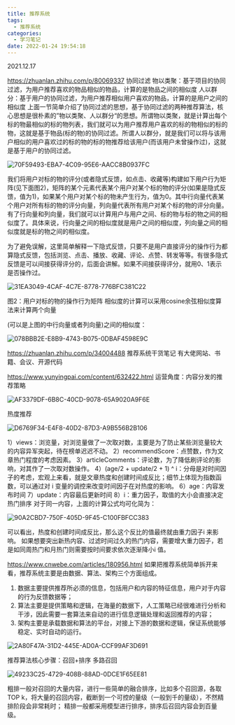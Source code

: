 ```yaml
---
title: 推荐系统
tags:
  - 推荐系统
categories:
  - 学习笔记
date: 2022-01-24 19:54:18
---
```


2021.12.17

https://zhuanlan.zhihu.com/p/80069337
协同过滤
物以类聚：基于项目的协同过滤，为用户推荐喜欢的物品相似的物品，计算的是物品之间的相似度
人以群分：基于用户的协同过滤，为用户推荐相似用户喜欢的物品，计算的是用户之间的相似度
上面一节简单介绍了协同过滤的思想，基于协同过滤的两种推荐算法，核心思想是很朴素的”物以类聚、人以群分“的思想。所谓物以类聚，就是计算出每个标的物最相似的标的物列表，我们就可以为用户推荐用户喜欢的标的物相似的标的物，这就是基于物品(标的物)的协同过滤。所谓人以群分，就是我们可以将与该用户相似的用户喜欢过的标的物的标的物推荐给该用户(而该用户未曾操作过)，这就是基于用户的协同过滤。

![70F59493-EBA7-4C09-95E6-AACC8B0937FC](/Users/wangyuanqing1/github/northernw.github.io/image/recommendation-system/70F59493-EBA7-4C09-95E6-AACC8B0937FC.jpg)


我们将用户对标的物的评分(或者隐式反馈，如点击、收藏等)构建如下用户行为矩阵(见下面图2)，矩阵的某个元素代表某个用户对某个标的物的评分(如果是隐式反馈，值为1)，如果某个用户对某个标的物未产生行为，值为0。其中行向量代表某个用户对所有标的物的评分向量，列向量代表所有用户对某个标的物的评分向量。有了行向量和列向量，我们就可以计算用户与用户之间、标的物与标的物之间的相似度了。具体来说，行向量之间的相似度就是用户之间的相似度，列向量之间的相似度就是标的物之间的相似度。

为了避免误解，这里简单解释一下隐式反馈，只要不是用户直接评分的操作行为都算隐式反馈，包括浏览、点击、播放、收藏、评论、点赞、转发等等。有很多隐式反馈是可以间接获得评分的，后面会讲解。如果不间接获得评分，就用0、1表示是否操作过。

![31EA3049-4CAF-4C7E-8778-776BFC381C22](/Users/wangyuanqing1/github/northernw.github.io/image/recommendation-system/31EA3049-4CAF-4C7E-8778-776BFC381C22.jpg)

图2：用户对标的物的操作行为矩阵
相似度的计算可以采用cosine余弦相似度算法来计算两个向量

(可以是上图的中行向量或者列向量)之间的相似度：

![078BBB2E-E8B9-4743-B075-0DBAF4598E9C](/Users/wangyuanqing1/github/northernw.github.io/image/recommendation-system/078BBB2E-E8B9-4743-B075-0DBAF4598E9C.jpg)


https://zhuanlan.zhihu.com/p/34004488
推荐系统干货笔记
有大佬网站、书籍、会议、开源代码

https://www.yunyingpai.com/content/632422.html
运营角度：内容分发的推荐策略 

![AF3379DF-6B8C-40CD-9078-65A9020A9F6E](/Users/wangyuanqing1/github/northernw.github.io/image/recommendation-system/AF3379DF-6B8C-40CD-9078-65A9020A9F6E.jpg)

热度推荐

![D6769F34-E4F8-40D2-87D3-A9B556B2B106](/Users/wangyuanqing1/github/northernw.github.io/image/recommendation-system/D6769F34-E4F8-40D2-87D3-A9B556B2B106.png)

1）views：浏览量，对浏览量做了一次取对数，主要是为了防止某些浏览量较大的内容异军突起，待在榜单迟迟不动。
2）recommendScore：点赞数，作为文章热门程度的考虑因素。
3）articleComments：评论数，为了降低刷评论的影响，对其作了一次取对数操作。
4）(age/2 + update/2 + 1) ^ i：分母是对时间因子的考虑，宏观上来看，就是文章热度和创建时间成反比；细节上体现为指数函数，可以通过对 i 变量的调控来改变时间因子在对热度的影响。
6）age：内容发布时间
7）update：内容最后更新时间
8）i：重力因子，取值的大小会直接决定热门排序
对于同一内容，上面的计算公式均可化简为：

![90A2CBD7-750F-405D-9F45-C100FBFCC383](/Users/wangyuanqing1/github/northernw.github.io/image/recommendation-system/90A2CBD7-750F-405D-9F45-C100FBFCC383.png)

可以看出，热度和创建时间成反比，那么这个反比的值最终就由重力因子i 来影响。
如果想要突出新热内容、过滤时间过久的热门内容，需要增大重力因子，若是如同周热门和月热门则需要按时间要求依次逐渐降小i 值。


https://www.cnwebe.com/articles/180956.html
如果把推荐系统简单拆开来看，推荐系统主要是由数据、算法、架构三个方面组成。
1. 数据主要提供推荐所必须的信息，包括用户和内容的特征信息，用户对于内容的行为反馈数据等；
2. 算法主要是提供策略和逻辑，在海量的数据下，人工策略已经很难进行分析和干涉，因此需要一套算法来自动的进行信息逻辑处理和返回推荐的内容；
3. 架构主要是承载数据和算法的平台，对接上下游的数据和逻辑，保证系统能够稳定、实时自动的运行。

![2A80F47A-31D2-445E-AD0A-CCF99AF3D691](/Users/wangyuanqing1/github/northernw.github.io/image/recommendation-system/2A80F47A-31D2-445E-AD0A-CCF99AF3D691.png)

推荐算法核心步骤：召回+排序
多路召回

![49233C25-4729-408B-88AD-0DCE1F65EE81](/Users/wangyuanqing1/github/northernw.github.io/image/recommendation-system/49233C25-4729-408B-88AD-0DCE1F65EE81.png)

粗排一般对召回的大量内容，进行一些简单的融合排序，比如多个召回源，各取TOP k，将大量的召回内容，截断到一个可控的量级（一般到千的量级），不然精排阶段会非常耗时；
精排一般都采用模型进行排序，排序后召回内容会到百量级。
